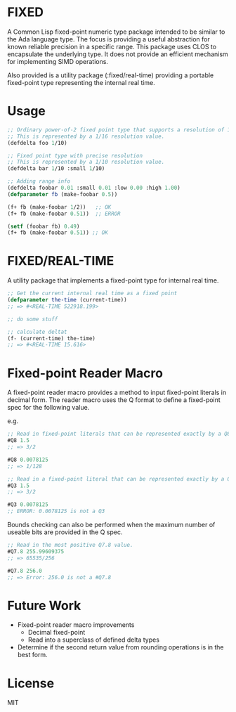 FIXED
=====

A Common Lisp fixed-point numeric type package intended to be similar to the Ada language type.  The focus is providing a useful abstraction for known reliable precision in a specific range.  This package uses CLOS to encapsulate the underlying type.  It does not provide an efficient mechanism for implementing SIMD operations.

Also provided is a utility package (:fixed/real-time) providing a portable fixed-point type representing the internal real time.

Usage
=====

```lisp
;; Ordinary power-of-2 fixed point type that supports a resolution of 1/10.
;; This is represented by a 1/16 resolution value.
(defdelta foo 1/10)

;; Fixed point type with precise resolution
;; This is represented by a 1/10 resolution value.
(defdelta bar 1/10 :small 1/10)

;; Adding range info
(defdelta foobar 0.01 :small 0.01 :low 0.00 :high 1.00)
(defparameter fb (make-foobar 0.5))

(f+ fb (make-foobar 1/2))   ;; OK
(f+ fb (make-foobar 0.51))  ;; ERROR

(setf (foobar fb) 0.49)
(f+ fb (make-foobar 0.51)) ;; OK
```

FIXED/REAL-TIME
===============

A utility package that implements a fixed-point type for internal real time.

```lisp
;; Get the current internal real time as a fixed point
(defparameter the-time (current-time))
;; => #<REAL-TIME 522918.199>

;; do some stuff

;; calculate deltat
(f- (current-time) the-time)
;; => #<REAL-TIME 15.616>
```

Fixed-point Reader Macro
========================

A fixed-point reader macro provides a method to input fixed-point literals in decimal form.  The reader macro uses the Q format to define a fixed-point spec for the following value.

e.g.

```lisp
;; Read in fixed-point literals that can be represented exactly by a Q8 spec.
#Q8 1.5
;; => 3/2

#Q8 0.0078125
;; => 1/128

;; Read in a fixed-point literal that can be represented exactly by a Q3 spec, and one that can't.
#Q3 1.5
;; => 3/2

#Q3 0.0078125
;; ERROR: 0.0078125 is not a Q3
```

Bounds checking can also be performed when the maximum number of useable bits are provided in the Q spec.

```lisp
;; Read in the most positive Q7.8 value.
#Q7.8 255.99609375
;; => 65535/256

#Q7.8 256.0
;; => Error: 256.0 is not a #Q7.8
```

Future Work
===========
- Fixed-point reader macro improvements
  - Decimal fixed-point
  - Read into a superclass of defined delta types
- Determine if the second return value from rounding operations is in the best form.

License
=======

MIT
